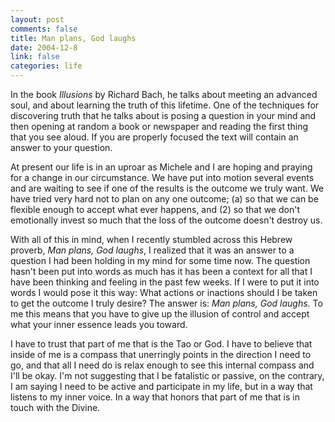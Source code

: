 ```yaml
--- 
layout: post
comments: false
title: Man plans, God laughs
date: 2004-12-8
link: false
categories: life
---
```

In the book <cite>Illusions</cite> by Richard Bach, he talks about meeting an advanced soul, and about learning the truth of this lifetime. One of the techniques for discovering truth that he talks about is posing a question in your mind and then opening at random a book or newspaper and reading the first thing that you see aloud. If you are properly focused the text will contain an answer to your question.

At present our life is in an uproar as Michele and I are hoping and praying for a change in our circumstance. We have put into motion several events and are waiting to see if one of the results is the outcome we truly want. We have tried very hard not to plan on any one outcome; (a) so that we can be flexible enough to accept what ever happens, and (2) so that we don't emotionally invest so much that the loss of the outcome doesn't destroy us.

With all of this in mind, when I recently stumbled across this Hebrew proverb, <cite>Man plans, God laughs</cite>, I realized that it was an answer to a question I had been holding in my mind for some time now. The question hasn't been put into words as much has it has been a context for all that I have been thinking and feeling in the past few weeks. If I were to put it into words I would pose it this way: What actions or inactions should I be taken to get the outcome I truly desire? The answer is: <cite>Man plans, God laughs</cite>. To me this means that you have to give up the illusion of control and accept what your inner essence leads you toward.

I have to trust that part of me that is the Tao or God. I have to believe that inside of me is a compass that unerringly points in the direction I need to go, and that all I need do is relax enough to see this internal compass and I'll be okay. I'm not suggesting that I be fatalistic or passive, on the contrary, I am saying I need to be active and participate in my life, but in a way that listens to my inner voice. In a way that honors that part of me that is in touch with the Divine.
